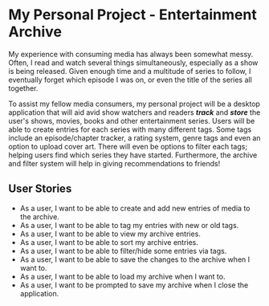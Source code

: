 # My Personal Project - Entertainment Archive

My experience with consuming media has always been somewhat messy. Often, I read and watch
several things simultaneously, especially as a show is being released.
Given enough time and a multitude of series to follow, I eventually forget which episode
I was on, or even the title of the series all together.

To assist my fellow media consumers, my personal project will be a desktop application that will
aid avid show watchers and readers **_track_** and **_store_** the user's shows, movies,
books and other entertainment series. Users will be able to create entries for each series with many different tags.
Some tags include an episode/chapter tracker, a rating system, genre tags and even an option to
upload cover art. There will even be options to filter each tags; helping users find which series they have
started. Furthermore, the archive and filter system will help in giving recommendations to
friends!

## User Stories
- As a user, I want to be able to create and add new entries of media to the archive.
- As a user, I want to be able to tag my entries with new or old tags.
- As a user, I want to be able to view my archive entries.
- As a user, I want to be able to sort my archive entries.
- As a user, I want to be able to filter/hide some entries via tags.
- As a user, I want to be able to save the changes to the archive when I want to.
- As a user, I want to be able to load my archive when I want to.
- As a user, I want to be prompted to save my archive when I close the application.